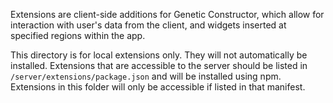 Extensions are client-side additions for Genetic Constructor, which allow for interaction with user's data from the client, and widgets inserted at specified regions within the app.

This directory is for local extensions only. They will not automatically be installed. Extensions that are accessible to the server should be listed in `/server/extensions/package.json` and will be installed using npm. Extensions in this folder will only be accessible if listed in that manifest.